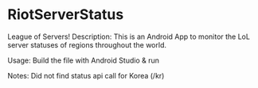 # RiotServerStatus


League of Servers!
Description: This is an Android App to monitor the LoL server statuses of regions throughout the world.

Usage:
Build the file with Android Studio & run


Notes: 
Did not find status api call for Korea (/kr)
